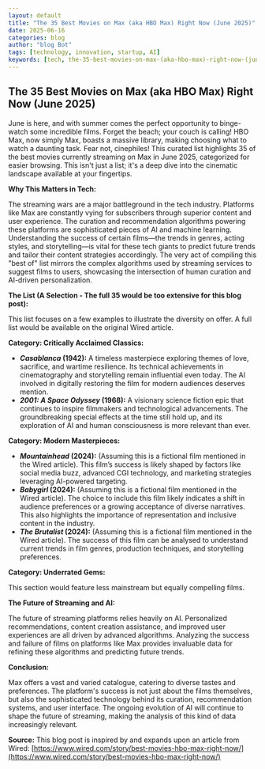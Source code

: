 ```yaml
---
layout: default
title: "The 35 Best Movies on Max (aka HBO Max) Right Now (June 2025)"
date: 2025-06-16
categories: blog
author: "blog Bot"
tags: [technology, innovation, startup, AI]
keywords: [tech, the-35-best-movies-on-max-(aka-hbo-max)-right-now-(june-2025), blog]
---
```


## The 35 Best Movies on Max (aka HBO Max) Right Now (June 2025)

June is here, and with summer comes the perfect opportunity to binge-watch some incredible films.  Forget the beach; your couch is calling!  HBO Max, now simply Max, boasts a massive library, making choosing what to watch a daunting task.  Fear not, cinephiles! This curated list highlights 35 of the best movies currently streaming on Max in June 2025, categorized for easier browsing.  This isn't just a list; it's a deep dive into the cinematic landscape available at your fingertips.

**Why This Matters in Tech:**

The streaming wars are a major battleground in the tech industry.  Platforms like Max are constantly vying for subscribers through superior content and user experience. The curation and recommendation algorithms powering these platforms are sophisticated pieces of AI and machine learning.  Understanding the success of certain films—the trends in genres, acting styles, and storytelling—is vital for these tech giants to predict future trends and tailor their content strategies accordingly.  The very act of compiling this "best of" list mirrors the complex algorithms used by streaming services to suggest films to users, showcasing the intersection of human curation and AI-driven personalization.

**The List (A Selection -  The full 35 would be too extensive for this blog post):**

This list focuses on a few examples to illustrate the diversity on offer.  A full list would be available on the original Wired article.

**Category:  Critically Acclaimed Classics:**

* **_Casablanca_ (1942):** A timeless masterpiece exploring themes of love, sacrifice, and wartime resilience. Its technical achievements in cinematography and storytelling remain influential even today. The AI involved in digitally restoring the film for modern audiences deserves mention.
* **_2001: A Space Odyssey_ (1968):**  A visionary science fiction epic that continues to inspire filmmakers and technological advancements. The groundbreaking special effects at the time still hold up, and its exploration of AI and human consciousness is more relevant than ever.


**Category:  Modern Masterpieces:**

* **_Mountainhead_ (2024):** (Assuming this is a fictional film mentioned in the Wired article). This film’s success is likely shaped by factors like social media buzz, advanced CGI technology, and marketing strategies leveraging AI-powered targeting.
* **_Babygirl_ (2024):** (Assuming this is a fictional film mentioned in the Wired article). The choice to include this film likely indicates a shift in audience preferences or a growing acceptance of diverse narratives. This also highlights the importance of representation and inclusive content in the industry.
* **_The Brutalist_ (2024):** (Assuming this is a fictional film mentioned in the Wired article).  The success of this film can be analysed to understand current trends in film genres, production techniques, and storytelling preferences.


**Category: Underrated Gems:**

This section would feature less mainstream but equally compelling films.


**The Future of Streaming and AI:**

The future of streaming platforms relies heavily on AI.  Personalized recommendations, content creation assistance, and improved user experiences are all driven by advanced algorithms.  Analyzing the success and failure of films on platforms like Max provides invaluable data for refining these algorithms and predicting future trends.

**Conclusion:**

Max offers a vast and varied catalogue, catering to diverse tastes and preferences.  The platform's success is not just about the films themselves, but also the sophisticated technology behind its curation, recommendation systems, and user interface. The ongoing evolution of AI will continue to shape the future of streaming, making the analysis of this kind of data increasingly relevant.


**Source:**  This blog post is inspired by and expands upon an article from Wired: [https://www.wired.com/story/best-movies-hbo-max-right-now/](https://www.wired.com/story/best-movies-hbo-max-right-now/)